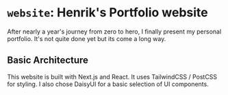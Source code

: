 # `website`: Henrik's Portfolio website
After nearly a year's journey from zero to hero, I finally present my personal portfolio. It's not quite done yet but its come a long way.

## Basic Architecture
This website is built with Next.js and React. It uses TailwindCSS / PostCSS for styling. I also chose DaisyUI for a basic selection of UI components.